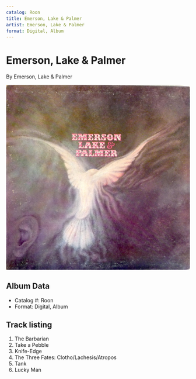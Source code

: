 ```yaml
---
catalog: Roon
title: Emerson, Lake & Palmer
artist: Emerson, Lake & Palmer
format: Digital, Album
---
```


# Emerson, Lake & Palmer

By Emerson, Lake & Palmer

![](../../assets/albumcovers/Emerson__Lake_and_Palmer-Emerson__Lake_and_Palmer.png)

## Album Data

- Catalog #: Roon
- Format: Digital, Album


## Track listing


1. The Barbarian
2. Take a Pebble
3. Knife-Edge
4. The Three Fates: Clotho/Lachesis/Atropos
5. Tank
6. Lucky Man

